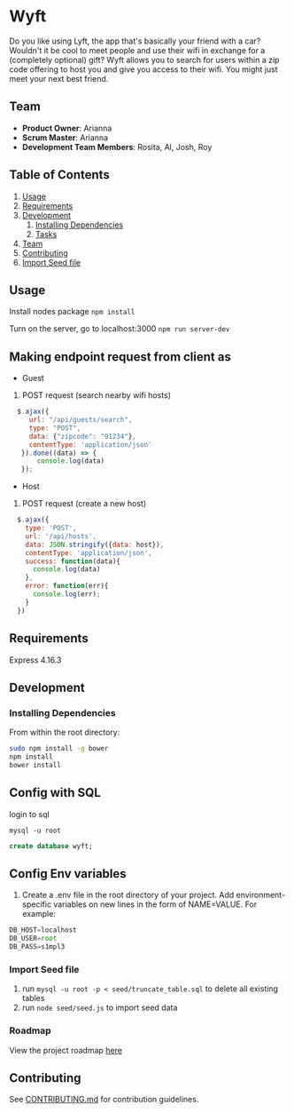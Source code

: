 # Wyft

Do you like using Lyft, the app that's basically your friend with a car? Wouldn't it be cool to meet people and use their wifi in exchange for a (completely optional) gift? Wyft allows you to search for users within a zip code offering to host you and give you access to their wifi. You might just meet your next best friend.

## Team

  - __Product Owner__: Arianna
  - __Scrum Master__: Arianna
  - __Development Team Members__: Rosita, Al, Josh, Roy

## Table of Contents

1. [Usage](#Usage)
1. [Requirements](#requirements)
1. [Development](#development)
    1. [Installing Dependencies](#installing-dependencies)
    1. [Tasks](#tasks)
1. [Team](#team)
1. [Contributing](#contributing)
1. [Import Seed file](#import-seed-file)

## Usage

<!-- tbd -->
Install nodes package
`npm install`

Turn on the server, go to localhost:3000
`npm run server-dev`


## Making endpoint request from client as
- Guest
 1. POST request (search nearby wifi hosts)
 ```javascript
   $.ajax({
   	  url: "/api/guests/search",
   	  type: "POST",
   	  data: {"zipcode": "91234"},
   	  contentType: 'application/json'
   	}).done((data) => {
   		console.log(data)
   	});
 ```

- Host
 1. POST request (create a new host)
  ```javascript
    $.ajax({
      type: 'POST',
      url: '/api/hosts',
      data: JSON.stringify({data: host}),
      contentType: 'application/json',
      success: function(data){
        console.log(data)
      },
      error: function(err){
        console.log(err);
      }
    })
 ```

## Requirements

Express 4.16.3

<!-- - Node 0.10.x
- Redis 2.6.x
- Postgresql 9.1.x
- etc
- etc -->

## Development

### Installing Dependencies

From within the root directory:

```sh
sudo npm install -g bower
npm install
bower install
```
## Config with SQL
login to sql
```
mysql -u root
```

```sql
create database wyft;
```

## Config Env variables
1. Create a .env file in the root directory of your project.  Add environment-specific variables on new lines in the form of NAME=VALUE.  For example: 

```javascript
DB_HOST=localhost
DB_USER=root
DB_PASS=s1mpl3
```

### Import Seed file
1. run `mysql -u root -p < seed/truncate_table.sql` to delete all existing tables
2. run `node seed/seed.js` to import seed data

### Roadmap

View the project roadmap [here](LINK_TO_PROJECT_ISSUES)


## Contributing

See [CONTRIBUTING.md](CONTRIBUTING.md) for contribution guidelines.
